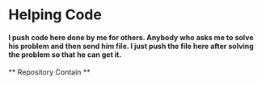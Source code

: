 # Helping Code
#### I push code here done by me for others. Anybody who asks me to solve his problem and then send him file. I just push the file here after solving the problem so that he can get it.
** Repository Contain **

